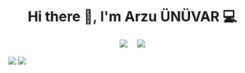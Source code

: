 <h1 align='center'> Hi there 👋, I'm Arzu ÜNÜVAR 💻 </h1>

<p align='center'>
<a href="https://www.linkedin.com/in/arzu-ünüvar-889054192/"><img src="https://img.shields.io/badge/linkedin-%230077B5.svg?&style=for-the-badge&logo=linkedin&logoColor=white" /></a>&nbsp;&nbsp;&nbsp;&nbsp;
 <a href="mailto:unuvararzu653@gmail.com"><img src="https://img.shields.io/badge/Gmail-D14836?style=for-the-badge&logo=gmail&logoColor=white" /></a> 
</p>

<a href="https://github.com/arzunuvar"><img align="center" src="https://github-readme-stats.vercel.app/api?username=arzunuvar&show_icons=true&bg_color=0d1117&text_color=bdc3c7&title_color=f1c40f&icon_color=f1c40f&hide_border=true" /></a>
<a href="https://github.com/arzunuvar"><img align="center" src="https://github-readme-stats.vercel.app/api/top-langs/?username=arzunuvar&bg_color=0d1117&text_color=bdc3c7&title_color=f1c40f&hide_border=true&layout=compact&langs_count=10&hide=asp.net" /></a>
